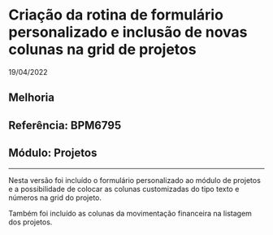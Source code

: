 # Criação da rotina de formulário personalizado e inclusão de novas colunas na grid de projetos
19/04/2022
## Melhoria
## Referência: BPM6795
## Módulo: Projetos
***

Nesta versão foi incluído o formulário personalizado ao módulo de projetos e a possibilidade de colocar as colunas customizadas do tipo texto e números na grid do projeto.

Também foi incluído as colunas da movimentação financeira na listagem dos projetos.